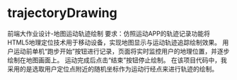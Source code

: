 # trajectoryDrawing
前端大作业设计-地图运动轨迹绘制
要求：仿照运动APP的轨迹记录功能将HTML5地理定位技术用于移动设备，实现地图显示与运动轨迹追踪绘制效果。
      用户运动前单机“跑步开始”按钮进行记录，页面将实时监控用户的地理位置，并逐步绘制在地图画面上。
      运动完成后点击“结束”按钮停止绘制。
在该项目代码中，我采用的是选取用户定位点附近的随机坐标作为运动行经点来进行轨迹的绘制。
